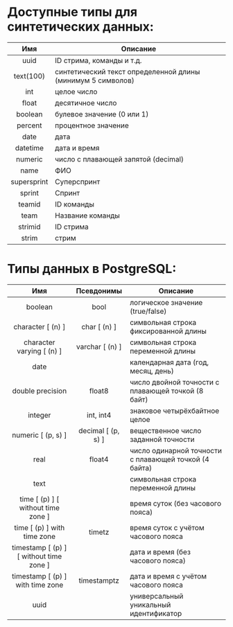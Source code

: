 Доступные типы для синтетических данных:
=
|     Имя     | Описание                                                    |
|:-----------:|-------------------------------------------------------------|
|    uuid     | ID  стрима, команды и т.д.                                  |
|  text(100)  | синтетический текст определенной длины (минимум 5 символов) |
|     int     | целое число                                                 |
|    float    | десятичное число                                            |
|   boolean   | булевое значение (0 или 1)                                  |
|   percent   | процентное значение                                         |
|    date     | дата                                                        |
|  datetime   | дата и время                                                |
|   numeric   | число с плавающей запятой (decimal)                        |
|    name     | ФИО                                                         |
| supersprint | Суперспринт                                                 |
|   sprint    | Спринт                                                      |
|   teamid    | ID команды                                                  |
|    team     | Название команды                                            |
|   strimid   | ID стрима                                                   |
|    strim    | стрим                                                       |

Типы данных в PostgreSQL:
=
|                    Имя                    |      Псевдонимы      | Описание                                              |
|:-----------------------------------------:|:--------------------:|-------------------------------------------------------|
|                  boolean                  |         bool         | логическое значение (true/false)                      |
|             character [ (n) ]             |     char [ (n) ]     | символьная строка фиксированной длины                 |
|         character varying [ (n) ]         |   varchar [ (n) ]    | символьная строка переменной длины                    |
|                   date                    |                      | календарная дата (год, месяц, день)                   |
|             double precision              |        float8        | число двойной точности с плавающей точкой (8 байт)    |
|                  integer                  |      int, int4       | знаковое четырёхбайтное целое                         |
|            numeric [ (p, s) ]             |  decimal [ (p, s) ]  | вещественное число заданной точности                  |
|                   real                    |        float4        | число одинарной точности с плавающей точкой (4 байта) |
|                   text                    |                      | символьная строка переменной длины                    |
|    time [ (p) ] [ without time zone ]     |                      | время суток (без часового пояса)                      |
|        time [ (p) ] with time zone        |        timetz        | время суток с учётом часового пояса                   |
|  timestamp [ (p) ] [ without time zone ]  |                      | дата и время (без часового пояса)                     |
|     timestamp [ (p) ] with time zone      |     timestamptz      | дата и время с учётом часового пояса                  |
|                   uuid                    |                      | универсальный уникальный идентификатор                |